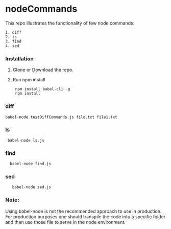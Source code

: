 # nodeCommands

This repo illustrates the functionality of few node commands:
 
    1. diff
    2. ls
    3. find
    4. sed

### Installation
1. Clone or Download the repo. 
2. Run npm install
    
        npm install babel-cli -g 
        npm install 

### diff 

    babel-node testDiffCommands.js file.txt file1.txt 

    
### ls

     babel-node ls.js 
     
           
### find

      babel-node find.js 
      
### sed
       babel-node sed.js 


### Note:
Using babel-node is not the recommended approach to use in production. For production purposes one should transpile the code into a specific folder and then use those file to serve in the node environment.

